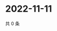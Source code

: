 # 2022-11-11

共 0 条

<!-- BEGIN WEIBO -->
<!-- 最后更新时间 Fri Nov 11 2022 07:18:26 GMT+0800 (China Standard Time) -->

<!-- END WEIBO -->
